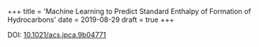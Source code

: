 +++
title = 'Machine Learning to Predict Standard Enthalpy of Formation of Hydrocarbons'
date = 2019-08-29
draft = true
+++

DOI: [10.1021/acs.jpca.9b04771](https://doi.org/10.1021/acs.jpca.9b04771)
